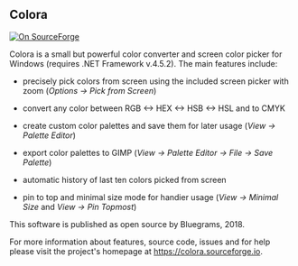 ## Colora

[![On SourceForge](https://img.shields.io/badge/sourceforge-download-orange.svg)](https://colora.sourceforge.io)

Colora is a small but powerful color converter and screen color picker for Windows (requires .NET Framework v.4.5.2).
The main features include:

* precisely pick colors from screen using the included screen picker with zoom
	(_Options -> Pick from Screen_)

* convert any color between RGB <-> HEX <-> HSB <-> HSL and to CMYK

* create custom color palettes and save them for later usage
	(_View -> Palette Editor_)

* export color palettes to GIMP
	(_View -> Palette Editor -> File -> Save Palette_)

* automatic history of last ten colors picked from screen

* pin to top and minimal size mode for handier usage
	(_View -> Minimal Size_ and _View -> Pin Topmost_)

This software is published as open source by Bluegrams, 2018.

For more information about features, source code, issues and for help please
visit the project's homepage at https://colora.sourceforge.io.